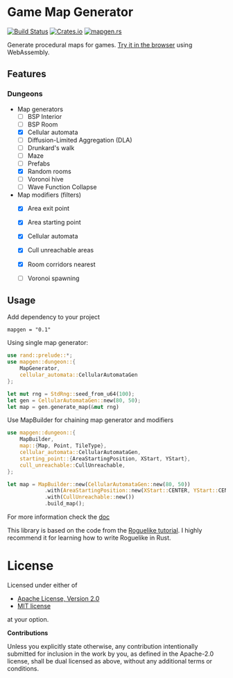 # Game Map Generator

[![Build Status](https://travis-ci.org/klangner/mapgen.rs.svg?branch=master)](https://travis-ci.org/klangner/mapgen.rs)
[![Crates.io](https://img.shields.io/crates/v/mapgen.svg)](https://crates.io/crates/mapgen) 
[![mapgen.rs](https://docs.rs/mapgen/badge.svg)](https://docs.rs/mapgen/)

Generate procedural maps for games. [Try it in the browser](https://klangner.github.io/mapgen.rs/) using WebAssembly.


## Features

### Dungeons

  * Map generators
    * [ ] BSP Interior
    * [ ] BSP Room 
    * [x] Cellular automata
    * [ ] Diffusion-Limited Aggregation (DLA)
    * [ ] Drunkard's walk
    * [ ] Maze
    * [ ] Prefabs
    * [x] Random rooms
    * [ ] Voronoi hive
    * [ ] Wave Function Collapse
  * Map modifiers (filters)
    * [x] Area exit point
    * [x] Area starting point
    * [x] Cellular automata
    * [x] Cull unreachable areas
    * [x] Room corridors nearest
    * [ ] Voronoi spawning


## Usage

Add dependency to your project
```
mapgen = "0.1"
```

Using single map generator:

```rust
use rand::prelude::*;
use mapgen::dungeon::{
    MapGenerator,
    cellular_automata::CellularAutomataGen
};

let mut rng = StdRng::seed_from_u64(100);
let gen = CellularAutomataGen::new(80, 50);
let map = gen.generate_map(&mut rng)
```

Use MapBuilder for chaining map generator and modifiers

```rust
use mapgen::dungeon::{
    MapBuilder,
    map::{Map, Point, TileType},
    cellular_automata::CellularAutomataGen,
    starting_point::{AreaStartingPosition, XStart, YStart},
    cull_unreachable::CullUnreachable,
};

let map = MapBuilder::new(CellularAutomataGen::new(80, 50))
            .with(AreaStartingPosition::new(XStart::CENTER, YStart::CENTER))
            .with(CullUnreachable::new())
            .build_map();
```

For more information check the [doc](https://docs.rs/mapgen)


This library is based on the code from the [Roguelike tutorial](https://github.com/thebracket/rustrogueliketutorial).
I highly recommend it for learning how to write Roguelike in Rust.


# License

Licensed under either of

 * [Apache License, Version 2.0](http://www.apache.org/licenses/LICENSE-2.0)
 * [MIT license](http://opensource.org/licenses/MIT)

at your option.


**Contributions**

Unless you explicitly state otherwise, any contribution intentionally submitted
for inclusion in the work by you, as defined in the Apache-2.0 license, shall be
dual licensed as above, without any additional terms or conditions.
